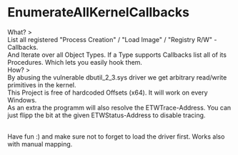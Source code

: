 # EnumerateAllKernelCallbacks
What? > </br>
List all registered "Process Creation" / "Load Image" / "Registry R/W" - Callbacks.</br>
And Iterate over all Object Types. If a Type supports Callbacks list all of its Procedures. Which lets you easily hook them.</br>
How? > </br>
By abusing the vulnerable dbutil_2_3.sys driver we get arbitrary read/write primitives in the kernel. </br>
This Project is free of hardcoded Offsets (x64). It will work on every Windows. </br>
As an extra the programm will also resolve the ETWTrace-Address. You can just flipp the bit at the given ETWStatus-Address to disable tracing. </br></br>

Have fun :) and make sure not to forget to load the driver first. Works also with manual mapping.

